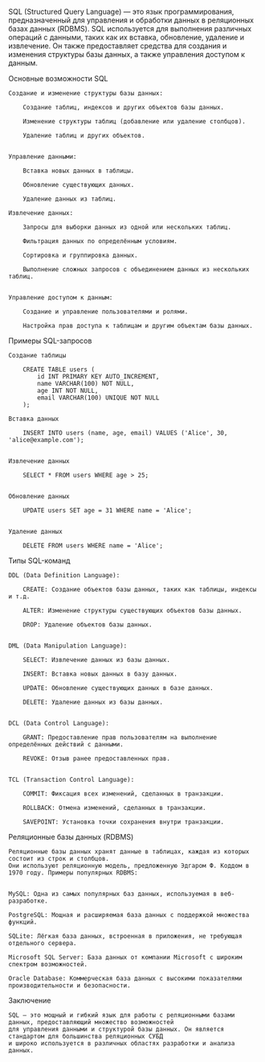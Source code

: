 
SQL (Structured Query Language) — это язык программирования, предназначенный для управления и обработки данных 
в реляционных базах данных (RDBMS). SQL используется для выполнения различных операций с данными, таких как их вставка, 
обновление, удаление и извлечение. Он также предоставляет средства для создания и изменения структуры базы данных, 
а также управления доступом к данным.


Основные возможности SQL

    Создание и изменение структуры базы данных:

        Создание таблиц, индексов и других объектов базы данных.

        Изменение структуры таблиц (добавление или удаление столбцов).

        Удаление таблиц и других объектов.


    Управление данными:

        Вставка новых данных в таблицы.

        Обновление существующих данных.

        Удаление данных из таблиц.

    Извлечение данных:

        Запросы для выборки данных из одной или нескольких таблиц.

        Фильтрация данных по определённым условиям.

        Сортировка и группировка данных.

        Выполнение сложных запросов с объединением данных из нескольких таблиц.


    Управление доступом к данным:

        Создание и управление пользователями и ролями.

        Настройка прав доступа к таблицам и другим объектам базы данных.


Примеры SQL-запросов

    Создание таблицы
        
        CREATE TABLE users (
            id INT PRIMARY KEY AUTO_INCREMENT,
            name VARCHAR(100) NOT NULL,
            age INT NOT NULL,
            email VARCHAR(100) UNIQUE NOT NULL
        );

    Вставка данных
        
        INSERT INTO users (name, age, email) VALUES ('Alice', 30, 'alice@example.com');
    
    
    Извлечение данных
        
        SELECT * FROM users WHERE age > 25;
    
    
    Обновление данных
    
        UPDATE users SET age = 31 WHERE name = 'Alice';
    
    
    Удаление данных
    
        DELETE FROM users WHERE name = 'Alice';


Типы SQL-команд

    DDL (Data Definition Language):

        CREATE: Создание объектов базы данных, таких как таблицы, индексы и т.д.

        ALTER: Изменение структуры существующих объектов базы данных.

        DROP: Удаление объектов базы данных.


    DML (Data Manipulation Language):

        SELECT: Извлечение данных из базы данных.

        INSERT: Вставка новых данных в базу данных.

        UPDATE: Обновление существующих данных в базе данных.

        DELETE: Удаление данных из базы данных.


    DCL (Data Control Language):

        GRANT: Предоставление прав пользователям на выполнение определённых действий с данными.

        REVOKE: Отзыв ранее предоставленных прав.


    TCL (Transaction Control Language):

        COMMIT: Фиксация всех изменений, сделанных в транзакции.

        ROLLBACK: Отмена изменений, сделанных в транзакции.

        SAVEPOINT: Установка точки сохранения внутри транзакции.


Реляционные базы данных (RDBMS)

    Реляционные базы данных хранят данные в таблицах, каждая из которых состоит из строк и столбцов. 
    Они используют реляционную модель, предложенную Эдгаром Ф. Коддом в 1970 году. Примеры популярных RDBMS:

    
    MySQL: Одна из самых популярных баз данных, используемая в веб-разработке.
    
    PostgreSQL: Мощная и расширяемая база данных с поддержкой множества функций.
    
    SQLite: Лёгкая база данных, встроенная в приложения, не требующая отдельного сервера.
    
    Microsoft SQL Server: База данных от компании Microsoft с широким спектром возможностей.
    
    Oracle Database: Коммерческая база данных с высокими показателями производительности и безопасности.



Заключение

    SQL — это мощный и гибкий язык для работы с реляционными базами данных, предоставляющий множество возможностей 
    для управления данными и структурой базы данных. Он является стандартом для большинства реляционных СУБД 
    и широко используется в различных областях разработки и анализа данных.

